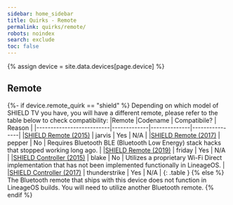 ```yaml
---
sidebar: home_sidebar
title: Quirks - Remote
permalink: quirks/remote/
robots: noindex
search: exclude
toc: false
---
```


{% assign device = site.data.devices[page.device] %}

## Remote

{%- if device.remote_quirk == "shield" %}
Depending on which model of SHIELD TV you have, you will have a different remote, please refer to the table below to check compatibility:
|Remote                    |Codename     | Compatibile? | Reason         |
|--------------------------|-------------|--------------|----------------|
|[SHIELD Remote (2015)](https://www.nvidia.com/content/dam/en-zz/Solutions/SHIELD/shop/shield-remote-2015-625.png) | jarvis | Yes | N/A |
|[SHIELD Remote (2017)](https://www.nvidia.com/content/dam/en-zz/Solutions/SHIELD/shop/shield-remote-2017-625.png) | pepper | No | Requires Bluetooth BLE (Bluetooth Low Energy) stack hacks that stopped working long ago. |
|[SHIELD Remote (2019)](https://www.nvidia.com/content/shield/images/shield-remote.png) | friday | Yes | N/A |
|[SHIELD Controller (2015)](https://www.nvidia.com/content/shield/images/shield-controller-2015.png) | blake | No | Utilizes a proprietary Wi-Fi Direct implementation that has not been implemented functionally in LineageOS. |
|[SHIELD Controller (2017)](https://www.nvidia.com/content/shield/images/shield-controller.png) | thunderstrike | Yes | N/A |
{: .table }
{% else %}
The Bluetooth remote that ships with this device does not function in LineageOS builds. You will need to utilize another Bluetooth remote.
{% endif %}
